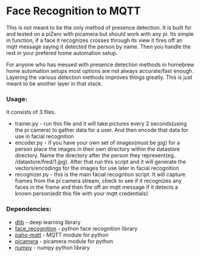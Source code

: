 # Face Recognition to MQTT

This is not meant to be the only method of presence detection. It is built for and tested on a piZero with picamera but should work with any pi. Its simple in function, if a face it recognizes crosses through its view it fires off an mqtt message saying it detected the person by name. Then you handle the rest in your prefered home automation setup.

For anyone who has messed with presence detection methods in homebrew home automation setups most options are not always accurate/fast enough. Layering the various detection methods improves things greatly. This is just meant to be another layer in that stack.


### Usage:
It consists of 3 files.
  - trainer.py - run this file and it will take pictures every 2 seconds(using the pi camera) to gather data for a user. And then encode that data for use in facial recognition
  - encoder.py - if you have your own set of images(must be jpg) for a person place the images in their own directory within the datastore directory. Name the directory after the person they represent(eg.. /datastore/fred/1.jpg). After that run this script and it will generate the vectors/encodings for the images for use later in facial recognition
  - recognizer.py - this is the main facial recogntion script. It will capture frames from the pi camera stream, check to see if it recognizes any faces in the frame and then fire off an mqtt message if it detects a known person(edit this file with your mqtt credentials) 
  
### Dependencies:
* [dlib](http://dlib.net/) - deep learning library
* [face_recognition](https://github.com/ageitgey/face_recognition) - python face recognition library
* [paho-mqtt](https://pypi.org/project/paho-mqtt/) - MQTT module for python
* [picamera](https://picamera.readthedocs.io/en/release-1.13/) - picamera module for python
* [numpy](http://www.numpy.org/) - numpy python library


